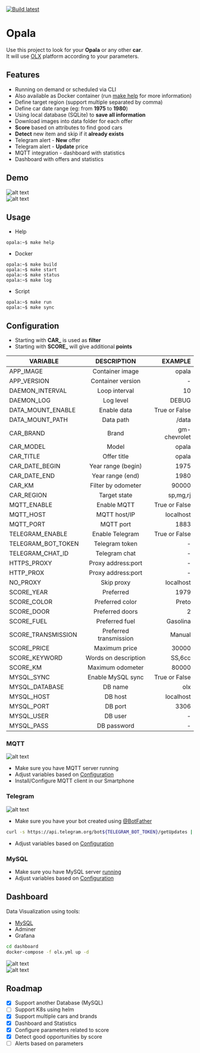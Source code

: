 [![Build latest](https://github.com/uknbr/opala/actions/workflows/build-latest.yml/badge.svg)](https://github.com/uknbr/opala/actions/workflows/build-latest.yml)

# Opala
Use this project to look for your **Opala** or any other **car**.\
It will use [OLX](https://www.olx.com.br) platform according to your parameters.

## Features
- Running on demand or scheduled via CLI
- Also available as Docker container (run [make help](makefile) for more information)
- Define target region (support multiple separated by comma)
- Define car date range (eg: from __1975__ to __1980__)
- Using local database (SQLite) to __save all information__
- Download images into data folder for each offer
- **Score** based on attributes to find good cars
- **Detect** new item and skip if it __already exists__
- Telegram alert - **New** offer
- Telegram alert - **Update** price
- MQTT integration - dashboard with statistics
- Dashboard with offers and statistics

## Demo
![alt text](demo/loading.png "Loading data")\
![alt text](demo/result.png "Execution")

## Usage
- Help

```console
opala:~$ make help
```

- Docker

```console
opala:~$ make build
opala:~$ make start
opala:~$ make status
opala:~$ make log
```

- Script

```console
opala:~$ make run
opala:~$ make sync
```

## Configuration
- Starting with **CAR_** is used as **filter**
- Starting with **SCORE_** will give additional **points**

| VARIABLE           | DESCRIPTION            | EXAMPLE       |
| ------------------ |:----------------------:| -------------:|
| APP_IMAGE          | Container image        | opala         |
| APP_VERSION        | Container version      | -             |
| DAEMON_INTERVAL    | Loop interval          | 10            |
| DAEMON_LOG         | Log level              | DEBUG         |
| DATA_MOUNT_ENABLE  | Enable data            | True or False |
| DATA_MOUNT_PATH    | Data path              | /data         |
| CAR_BRAND          | Brand                  | gm-chevrolet  |
| CAR_MODEL          | Model                  | opala         |
| CAR_TITLE          | Offer title            | opala         |
| CAR_DATE_BEGIN     | Year range (begin)     | 1975          |
| CAR_DATE_END       | Year range (end)       | 1980          |
| CAR_KM             | Filter by odometer     | 90000         |
| CAR_REGION         | Target state           | sp,mg,rj      |
| MQTT_ENABLE        | Enable MQTT            | True or False |
| MQTT_HOST          | MQTT host/IP           | localhost     |
| MQTT_PORT          | MQTT port              | 1883          |
| TELEGRAM_ENABLE    | Enable Telegram        | True or False |
| TELEGRAM_BOT_TOKEN | Telegram token         | -             |
| TELEGRAM_CHAT_ID   | Telegram chat          | -             |
| HTTPS_PROXY        | Proxy address:port     | -             |
| HTTP_PROX          | Proxy address:port     | -             |
| NO_PROXY           | Skip proxy             | localhost     |
| SCORE_YEAR         | Preferred              | 1979          |
| SCORE_COLOR        | Preferred color        | Preto         |
| SCORE_DOOR         | Preferred doors        | 2             |
| SCORE_FUEL         | Preferred fuel         | Gasolina      |
| SCORE_TRANSMISSION | Preferred transmission | Manual        |
| SCORE_PRICE        | Maximum price          | 30000         |
| SCORE_KEYWORD      | Words on description   | SS,6cc        |
| SCORE_KM           | Maximum odometer       | 80000         |
| MYSQL_SYNC         | Enable MySQL sync      | True or False |
| MYSQL_DATABASE     | DB name                | olx           |
| MYSQL_HOST         | DB host                | localhost     |
| MYSQL_PORT         | DB port                | 3306          |
| MYSQL_USER         | DB user                | -             |
| MYSQL_PASS         | DB password            | -             |

### MQTT
![alt text](demo/mqtt.jpeg "MQTT dashboard")
- Make sure you have MQTT server running
- Adjust variables based on [Configuration](#Configuration)
- Install/Configure MQTT client in our Smartphone

### Telegram
![alt text](demo/telegram.jpeg "Telegram notification")
- Make sure you have your bot created using [@BotFather](https://telegram.me/BotFather)

```bash
curl -s https://api.telegram.org/bot${TELEGRAM_BOT_TOKEN}/getUpdates | jq .result[].message.chat.id
```

- Adjust variables based on [Configuration](#Configuration)

### MySQL
- Make sure you have MySQL server [running](#Dashboard)
- Adjust variables based on [Configuration](#Configuration)

## Dashboard

Data Visualization using tools:
- [MySQL](#MySQL)
- Adminer
- Grafana

```bash
cd dashboard
docker-compose -f olx.yml up -d
```

![alt text](demo/dashboard_offer.jpeg "Offers")\
![alt text](demo/dashboard_stat.jpeg "Statistics")

## Roadmap
- [x] Support another Database (MySQL)
- [ ] Support K8s using helm
- [x] Support multiple cars and brands
- [x] Dashboard and Statistics
- [x] Configure parameters related to score
- [x] Detect good opportunities by score
- [ ] Alerts based on parameters
